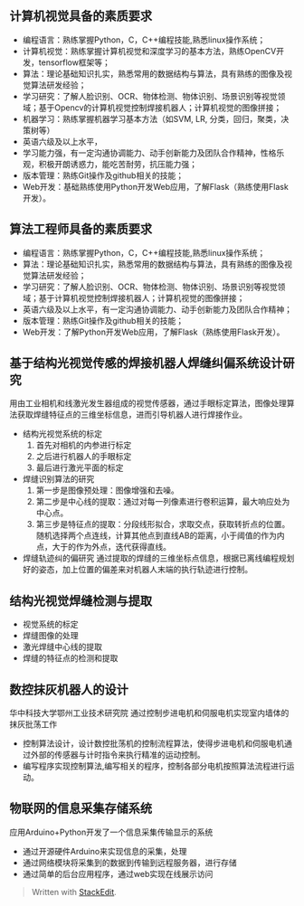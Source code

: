 ## 计算机视觉具备的素质要求
- 编程语言：熟练掌握Python，C，C++编程技能,熟悉linux操作系统；
- 计算机视觉：熟练掌握计算机视觉和深度学习的基本方法，熟练OpenCV开发，tensorflow框架等；
- 算法：理论基础知识扎实，熟悉常用的数据结构与算法，具有熟练的图像及视觉算法研发经验；
- 学习研究：了解人脸识别、OCR、物体检测、物体识别、场景识别等视觉领域；基于Opencv的计算机视觉控制焊接机器人；计算机视觉的图像拼接；
- 机器学习：熟练掌握机器学习基本方法（如SVM, LR, 分类，回归，聚类，决策树等）
- 英语六级及以上水平，
- 学习能力强，有一定沟通协调能力、动手创新能力及团队合作精神，性格乐观，积极开朗诱惑力，能吃苦耐劳，抗压能力强；
- 版本管理：熟练Git操作及github相关的技能；
- Web开发：基础熟练使用Python开发Web应用，了解Flask（熟练使用Flask开发）。
## 算法工程师具备的素质要求
- 编程语言：熟练掌握Python，C，C++编程技能,熟悉linux操作系统；
- 算法：理论基础知识扎实，熟悉常用的数据结构与算法，具有熟练的图像及视觉算法研发经验；
- 学习研究：了解人脸识别、OCR、物体检测、物体识别、场景识别等视觉领域；基于计算机视觉控制焊接机器人；计算机视觉的图像拼接；
- 英语六级及以上水平，有一定沟通协调能力、动手创新能力及团队合作精神；
- 版本管理：熟练Git操作及github相关的技能；
- Web开发：了解Python开发Web应用，了解Flask（熟练使用Flask开发）。
## 基于结构光视觉传感的焊接机器人焊缝纠偏系统设计研究
用由工业相机和线激光发生器组成的视觉传感器，通过手眼标定算法，图像处理算法获取焊缝特征点的三维坐标信息，进而引导机器人进行焊接作业。
- 结构光视觉系统的标定
	1. 首先对相机的内参进行标定
	2. 之后进行机器人的手眼标定
	3. 最后进行激光平面的标定
- 焊缝识别算法的研究
	1. 第一步是图像预处理：图像增强和去噪。
	2. 第二步是中心线的提取：通过对每一列像素进行卷积运算，最大响应处为中心点。
	3. 第三步是特征点的提取：分段线形拟合，求取交点，获取转折点的位置。
	随机选择两个点连线，计算其他点到直线AB的距离，小于阈值的作为内点，大于的作为外点，迭代获得直线。
- 焊缝轨迹纠的偏研究
通过提取的焊缝的三维坐标点信息，根据已离线编程规划好的姿态，加上位置的偏差来对机器人末端的执行轨迹进行控制。
## 结构光视觉焊缝检测与提取
- 视觉系统的标定
- 焊缝图像的处理
- 激光焊缝中心线的提取
- 焊缝的特征点的检测和提取
## 数控抹灰机器人的设计
华中科技大学鄂州工业技术研究院
通过控制步进电机和伺服电机实现室内墙体的抹灰批荡工作
- 控制算法设计，设计数控批荡机的控制流程算法，使得步进电机和伺服电机通过外部的传感器与计时指令来执行精准的运动控制。
- 编写程序实现控制算法,编写相关的程序，控制各部分电机按照算法流程进行运动。
## 物联网的信息采集存储系统
应用Arduino+Python开发了一个信息采集传输显示的系统
-   通过开源硬件Arduino来实现信息的采集，处理
-   通过网络模块将采集到的数据到传输到远程服务器，进行存储
-   通过简单的后台应用程序，通过web实现在线展示访问

> Written with [StackEdit](https://stackedit.io/).
<!--stackedit_data:
eyJoaXN0b3J5IjpbLTkwMTUwMDE2MSwtMTY0MzQ4MjgzLDEwND
gxNDgwMDYsMTM2NTAyMTc1MCwxNTMxNTA0Mzg5LC0xNzA3NDY2
NzQwLC0xNjc1OTAxNDAzLDE4OTY5MDg1ODMsLTE2OTM5OTg2ND
AsMTU3OTcwOTIyXX0=
-->
